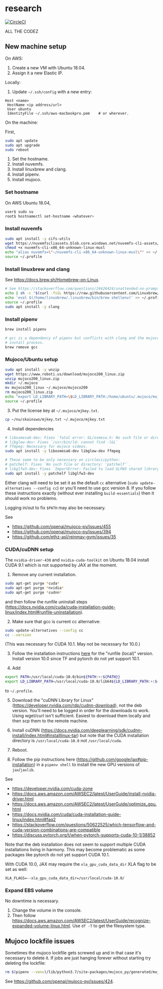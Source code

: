 # research

[![CircleCI](https://circleci.com/gh/samuela/research.svg?style=svg&circle-token=8cdcd12f566758fdc366a319545cd8343551eb0f)](https://circleci.com/gh/samuela/research)

ALL THE CODEZ

## New machine setup

On AWS:

1. Create a new VM with Ubuntu 18.04.
2. Assign it a new Elastic IP.

Locally:

1. Update `~/.ssh/config` with a new entry:

```
Host <name>
 HostName <ip address/url>
 User ubuntu
 IdentityFile ~/.ssh/aws-macbookpro.pem    # or wherever.
```

On the machine:

First,

```bash
sudo apt update
sudo apt upgrade
sudo reboot
```

1. Set the hostname.
2. Install nuvemfs.
3. Install linuxbrew and clang.
4. Install pipenv.
5. Install mujoco.

### Set hostname

On AWS Ubuntu 18.04,

```bash
user$ sudo su
root$ hostnamectl set-hostname <whatever>
```

### Install nuvemfs

```bash
sudo apt install -y cifs-utils
wget https://nuvemfscliassets.blob.core.windows.net/nuvemfs-cli-assets/stable/nuvemfs-cli-x86_64-unknown-linux-musl
chmod +x nuvemfs-cli-x86_64-unknown-linux-musl
echo "alias nuvemfs=\"~/nuvemfs-cli-x86_64-unknown-linux-musl\"" >> ~/.profile
source ~/.profile
```

### Install linuxbrew and clang

See https://docs.brew.sh/Homebrew-on-Linux.

```bash
# See https://stackoverflow.com/questions/24426424/unattended-no-prompt-homebrew-installation-using-expect.
echo | sh -c "$(curl -fsSL https://raw.githubusercontent.com/Linuxbrew/install/master/install.sh)"
echo 'eval $(/home/linuxbrew/.linuxbrew/bin/brew shellenv)' >> ~/.profile
source ~/.profile
sudo apt install -y clang
```

### Install pipenv

```bash
brew install pipenv

# gcc is a dependency of pipenv but conflicts with clang and the mujoco-py
# install process.
brew remove gcc
```

### Mujoco/Ubuntu setup

```bash
sudo apt install -y unzip
wget https://www.roboti.us/download/mujoco200_linux.zip
unzip mujoco200_linux.zip
mkdir ~/.mujoco
mv mujoco200_linux ~/.mujoco/mujoco200
rm mujoco200_linux.zip
echo "export LD_LIBRARY_PATH=\$LD_LIBRARY_PATH:/home/ubuntu/.mujoco/mujoco200/bin" >> ~/.profile
source ~/.profile
```

3. Put the license key at `~/.mujoco/mjkey.txt`.

```bash
cp ~/nu/skainswo/mjkey.txt ~/.mujoco/mjkey.txt
```

4. Install dependencies

```bash
# libosmesa6-dev: Fixes `fatal error: GL/osmesa.h: No such file or directory`
# libglew-dev: Fixes `/usr/bin/ld: cannot find -lGL`
# ffmpeg: Necessary for mujoco videos.
sudo apt install -y libosmesa6-dev libglew-dev ffmpeg

# These seem to be only necessary on circleci/python:
# patchelf: Fixes `No such file or directory: 'patchelf'`.
# libglfw3-dev: Fixes `ImportError: Failed to load GLFW3 shared library.`.
sudo apt install -y patchelf libglfw3-dev
```

Either clang will need to be set it as the default `cc` alternative (`sudo update-alternatives --config cc`) or you'll need to use gcc version 8. If you follow these instructions exactly (without ever installing `build-essentials`) then it should work no problemo.

Logging in/out to fix `$PATH` may also be necessary.

See

- https://github.com/openai/mujoco-py/issues/455
- https://github.com/openai/mujoco-py/issues/394
- https://github.com/ethz-asl/reinmav-gym/issues/35

### CUDA/cuDNN setup

The `nvidia-driver-430` and `nvidia-cuda-toolkit` on Ubuntu 18.04 install CUDA 9.1 which is not supported by JAX at the moment.

1. Remove any current installation.

```bash
sudo apt-get purge *cuda*
sudo apt-get purge *nvidia*
sudo apt-get purge *cudnn*
```

and then follow the runfile uninstall steps (https://docs.nvidia.com/cuda/cuda-installation-guide-linux/index.html#runfile-uninstallation).

2. Make sure that gcc is current cc alternative:

```bash
sudo update-alternatives --config cc
cc --version
```

(This was necessary for CUDA 10.1. May not be necessary for 10.0.)

3. Follow the installation instructions [here](https://developer.nvidia.com/cuda-downloads) for the "runfile (local)" version. Install version 10.0 since TF and pytorch do not yet support 10.1.

4. Add

```bash
export PATH=/usr/local/cuda-10.0/bin${PATH:+:${PATH}}
export LD_LIBRARY_PATH=/usr/local/cuda-10.0/lib64${LD_LIBRARY_PATH:+:${LD_LIBRARY_PATH}}
```

to `~/.profile`.

5. Download the "cuDNN Library for Linux" (https://developer.nvidia.com/rdp/cudnn-download), not the deb version. You'll need to be logged in order for the downloads to work. Using wget/curl isn't sufficient. Easiest to download them locally and then scp them to the remote machine.

6. Install cuDNN (https://docs.nvidia.com/deeplearning/sdk/cudnn-install/index.html#installlinux-tar) but note that the CUDA installation directory is `/usr/local/cuda-10.0` not `/usr/local/cuda`.

7. Reboot.

8. Follow the pip instructions here (https://github.com/google/jax#pip-installation) in a `pipenv shell` to install the new GPU versions of `jax`/`jaxlib`.

See

- https://developer.nvidia.com/cuda-zone
- https://docs.aws.amazon.com/AWSEC2/latest/UserGuide/install-nvidia-driver.html
- https://docs.aws.amazon.com/AWSEC2/latest/UserGuide/optimize_gpu.html
- https://docs.nvidia.com/cuda/cuda-installation-guide-linux/index.html#faq2
- https://stackoverflow.com/questions/50622525/which-tensorflow-and-cuda-version-combinations-are-compatible
- https://discuss.pytorch.org/t/when-pytorch-supports-cuda-10-1/38852

Note that the deb installation does not seem to support multiple CUDA installations living in harmony. This may become problematic as some packages like pytorch do not yet support CUDA 10.1.

With CUDA 10.0, JAX may require the `xla_gpu_cuda_data_dir` XLA flag to be set as well:

```
XLA_FLAGS=--xla_gpu_cuda_data_dir=/usr/local/cuda-10.0/
```

### Expand EBS volume

No downtime is necessary.

1. Change the volume in the console.
2. Then follow https://docs.aws.amazon.com/AWSEC2/latest/UserGuide/recognize-expanded-volume-linux.html. Use `df -T` to get the filesystem type.

## Mujoco lockfile issues

Sometimes the mujoco lockfile gets screwed up and in that case it's necessary to delete it. If jobs are just hanging forever without starting try deleting the lockfile:

```bash
rm $(pipenv --venv)/lib/python3.7/site-packages/mujoco_py/generated/mujocopy-buildlock.lock
```

See https://github.com/openai/mujoco-py/issues/424.
